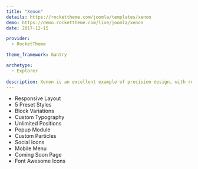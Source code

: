 ```yaml
---
title: "Xenon"
details: https://rockettheme.com/joomla/templates/xenon
demo: https://demo.rockettheme.com/live/joomla/xenon
date: 2017-12-15

provider: 
  - RocketTheme

theme_framework: Gantry

archetype:
  - Explorer
  
description: Xenon is an excellent example of precision design, with refined elements and structures to combine vibrancy, elegance and flexibility within one entity. The template is saturated with rich typographical elements to enhance your content.
---
```


* Responsive Layout
* 5 Preset Styles
* Block Variations
* Custom Typography
* Unlimited Positions
* Popup Module
* Custom Particles
* Social Icons
* Mobile Menu
* Coming Soon Page
* Font Awesome Icons	